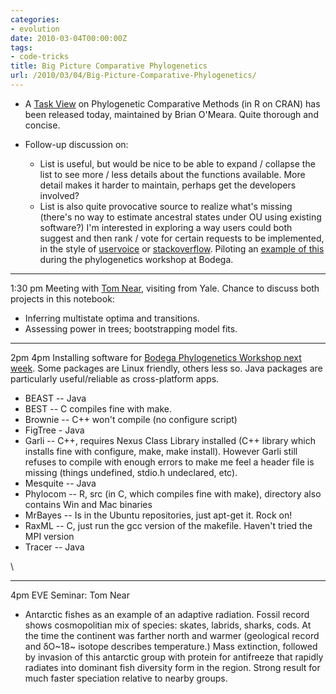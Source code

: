 ```yaml
---
categories:
- evolution
date: 2010-03-04T00:00:00Z
tags:
- code-tricks
title: Big Picture Comparative Phylogenetics
url: /2010/03/04/Big-Picture-Comparative-Phylogenetics/
---
```


-   A [Task
    View](http://www.bio.unc.edu/faculty/vision/lab/CPM_taskview.html "http://www.bio.unc.edu/faculty/vision/lab/CPM_taskview.html")
    on Phylogenetic Comparative Methods (in R on CRAN) has been released
    today, maintained by Brian O'Meara. Quite thorough and concise.

-   Follow-up discussion on:
    -   List is useful, but would be nice to be able to expand /
        collapse the list to see more / less details about the functions
        available. More detail makes it harder to maintain, perhaps get
        the developers involved?
    -   List is also quite provocative source to realize what's missing
        (there's no way to estimate ancestral states under OU using
        existing software?) I'm interested in exploring a way users
        could both suggest and then rank / vote for certain requests to
        be implemented, in the style of
        [uservoice](http://www.uservoice.com "http://www.uservoice.com")
        or
        [stackoverflow](http://www.stackoverflow.com "http://www.stackoverflow.com").
        Piloting an [example of
        this](http://phylogenetics.uservoice.com "http://phylogenetics.uservoice.com")
        during the phylogenetics workshop at Bodega.

* * * * *

1:30 pm Meeting with [Tom
Near](http://www.yale.edu/eeb/near "http://www.yale.edu/eeb/near"),
visiting from Yale. Chance to discuss both projects in this notebook:

-   Inferring multistate optima and transitions.
-   Assessing power in trees; bootstrapping model fits.

* * * * *

2pm 4pm Installing software for [Bodega Phylogenetics Workshop next
week](http://bodegaphylo.wikispot.org/2010_Workshop "http://bodegaphylo.wikispot.org/2010_Workshop").
Some packages are Linux friendly, others less so. Java packages are
particularly useful/reliable as cross-platform apps.

-   BEAST -- Java
-   BEST -- C compiles fine with make.
-   Brownie -- C++ won't compile (no configure script)
-   FigTree - Java
-   Garli -- C++, requires Nexus Class Library installed (C++ library
    which installs fine with configure, make, make install). However
    Garli still refuses to compile with enough errors to make me feel a
    header file is missing (things undefined, stdio.h undeclared, etc).
-   Mesquite -- Java
-   Phylocom -- R, src (in C, which compiles fine with make), directory
    also contains Win and Mac binaries
-   MrBayes -- Is in the Ubuntu repositories, just apt-get it. Rock on!
-   RaxML -- C, just run the gcc version of the makefile. Haven't tried
    the MPI version
-   Tracer -- Java

\

* * * * *

4pm EVE Seminar: Tom Near

-   Antarctic fishes as an example of an adaptive radiation. Fossil
    record shows cosmopolitian mix of species: skates, labrids, sharks,
    cods. At the time the continent was farther north and warmer
    (geological record and δO~18~ isotope describes temperature.) Mass
    extinction, followed by invasion of this antarctic group with
    protein for antifreeze that rapidly radiates into dominant fish
    diversity form in the region. Strong result for much faster
    speciation relative to nearby groups.

